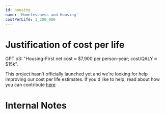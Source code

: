 ```yaml
---
id: housing
name: 'Homelessness and Housing'
costPerLife: 1_200_000
---
```


# Justification of cost per life

GPT o3: "Housing-First net cost ≈ $7,900 per person-year; cost/QALY ≈ $15k".

This project hasn't officially launched yet and we're looking for help improving our cost per life estimates.
If you'd like to help, read about how you can contribute [here](https://github.com/impactlist/impactlist/blob/master/CONTRIBUTING.md)

# Internal Notes
